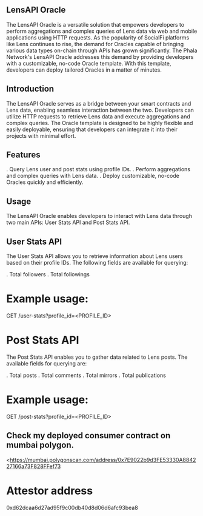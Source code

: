 
## LensAPI Oracle
The LensAPI Oracle is a versatile solution that empowers developers to perform aggregations and complex queries of Lens data via web and mobile applications using HTTP requests. As the popularity of SocialFi platforms like Lens continues to rise, the demand for Oracles capable of bringing various data types on-chain through APIs has grown significantly. The Phala Network's LensAPI Oracle addresses this demand by providing developers with a customizable, no-code Oracle template. With this template, developers can deploy tailored Oracles in a matter of minutes.

## Introduction
The LensAPI Oracle serves as a bridge between your smart contracts and Lens data, enabling seamless interaction between the two. Developers can utilize HTTP requests to retrieve Lens data and execute aggregations and complex queries. The Oracle template is designed to be highly flexible and easily deployable, ensuring that developers can integrate it into their projects with minimal effort.

## Features
. Query Lens user and post stats using profile IDs.
. Perform aggregations and complex queries with Lens data.
. Deploy customizable, no-code Oracles quickly and efficiently.

## Usage
The LensAPI Oracle enables developers to interact with Lens data through two main APIs: User Stats API and Post Stats API.


## User Stats API
The User Stats API allows you to retrieve information about Lens users based on their profile IDs. The following fields are available for querying:

. Total followers
. Total followings

# Example usage:
GET /user-stats?profile_id=<PROFILE_ID>


# Post Stats API
The Post Stats API enables you to gather data related to Lens posts. The available fields for querying are:

. Total posts
. Total comments
. Total mirrors
. Total publications

# Example usage:
GET /post-stats?profile_id=<PROFILE_ID>



## Check my  deployed consumer contract on mumbai polygon.
<https://mumbai.polygonscan.com/address/0x7E9022b9d3FE53330A884227166a73F828FFef73

# Attestor address
0xd62dcaa6d27ad95f9c00db40d8d06d6afc93bea8

